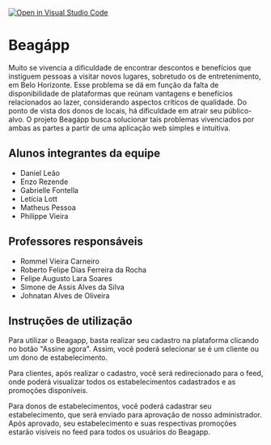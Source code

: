 [![Open in Visual Studio Code](https://classroom.github.com/assets/open-in-vscode-c66648af7eb3fe8bc4f294546bfd86ef473780cde1dea487d3c4ff354943c9ae.svg)](https://classroom.github.com/online_ide?assignment_repo_id=7619226&assignment_repo_type=AssignmentRepo)
# Beagápp
  Muito se vivencia a dificuldade de encontrar descontos e benefícios que instiguem pessoas a visitar novos lugares, sobretudo os de entretenimento, em Belo Horizonte. Esse problema se dá em função da falta de disponibilidade de plataformas que reúnam vantagens e benefícios relacionados ao lazer, considerando aspectos críticos de qualidade. Do ponto de vista dos donos de locais, há dificuldade em atrair seu público-alvo.
  O projeto Beagápp busca solucionar tais problemas vivenciados por ambas as partes a partir de uma aplicação web simples e intuitiva.

## Alunos integrantes da equipe

* Daniel Leão
* Enzo Rezende
* Gabrielle Fontella
* Letícia Lott
* Matheus Pessoa
* Philippe Vieira

## Professores responsáveis

* Rommel Vieira Carneiro
* Roberto Felipe Dias Ferreira da Rocha 
* Felipe Augusto Lara Soares
* Simone de Assis Alves da Silva 
* Johnatan Alves de Oliveira  

## Instruções de utilização

Para utilizar o Beagapp, basta realizar seu cadastro na plataforma clicando no botão "Assine agora". Assim, você poderá selecionar se é um cliente ou um dono de estabelecimento.

Para clientes, após realizar o cadastro, você será redirecionado para o feed, onde poderá visualizar todos os estabelecimentos cadastrados e as promoções disponíveis.

Para donos de estabelecimentos, você poderá cadastrar seu estabelecimento, que será enviado para aprovação de nosso administrador. Após aprovado, seu estabelecimento e suas respectivas promoções estarão visíveis no feed para todos os usuários do Beagapp.
